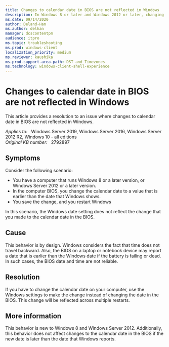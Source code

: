 ```yaml
---
title: Changes to calendar date in BIOS are not reflected in Windows
description: In Windows 8 or later and Windows 2012 or later, changing the date in the BIOS to a date earlier than the date shown in Windows does not change the date shown in Windows.
ms.date: 09/14/2020
author: Deland-Han
ms.author: delhan 
manager: dcscontentpm
audience: itpro
ms.topic: troubleshooting
ms.prod: windows-client
localization_priority: medium
ms.reviewer: kaushika
ms.prod-support-area-path: DST and Timezones
ms.technology: windows-client-shell-experience
---
```

# Changes to calendar date in BIOS are not reflected in Windows

This article provides a resolution to an issue where changes to calendar date in BIOS are not reflected in Windows.

_Applies to:_ &nbsp; Windows Server 2019, Windows Server 2016, Windows Server 2012 R2, Windows 10 - all editions  
_Original KB number:_ &nbsp; 2792897

## Symptoms

Consider the following scenario:

- You have a computer that runs Windows 8 or a later version, or Windows Server 2012 or a later version.
- In the computer BIOS, you change the calendar date to a value that is earlier than the date that Windows shows.
- You save the change, and you restart Windows

In this scenario, the Windows date setting does not reflect the change that you made to the calendar date in the BIOS.

## Cause

This behavior is by design. Windows considers the fact that time does not travel backward. Also, the BIOS on a laptop or notebook device may report a date that is earlier than the Windows date if the battery is failing or dead. In such cases, the BIOS date and time are not reliable.

## Resolution

If you have to change the calendar date on your computer, use the Windows settings to make the change instead of changing the date in the BIOS. This change will be reflected across multiple restarts.

## More information

This behavior is new to Windows 8 and Windows Server 2012. Additionally, this behavior does not affect changes to the calendar date in the BIOS if the new date is later than the date that Windows reports.
